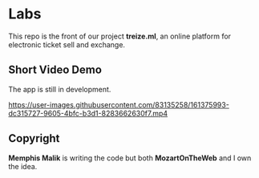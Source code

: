 # Labs
This repo is the front of our project **treize.ml**, an online platform for electronic ticket sell and exchange.

## Short Video Demo
The app is still in development.

https://user-images.githubusercontent.com/83135258/161375993-dc315727-9605-4bfc-b3d1-8283662630f7.mp4

## Copyright
**Memphis Malik** is writing the code but both **MozartOnTheWeb** and I own the idea.
